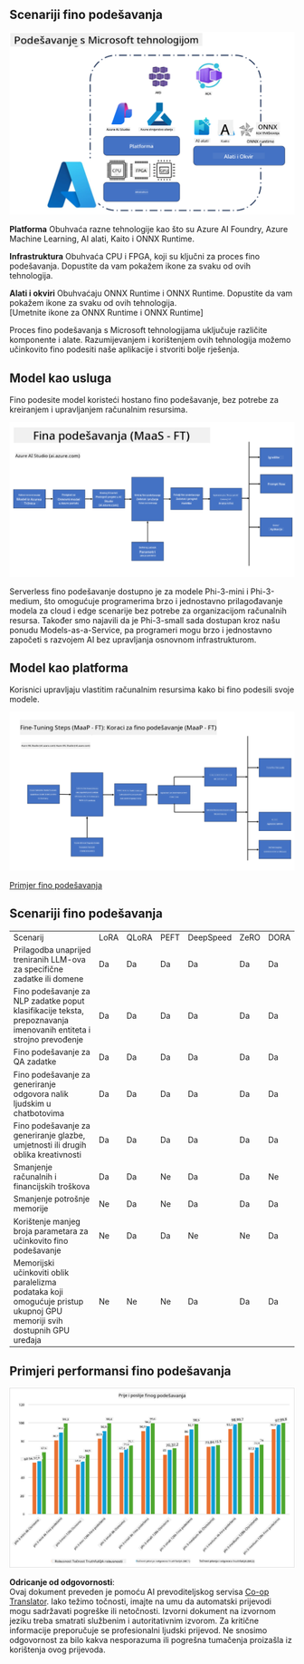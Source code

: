 <!--
CO_OP_TRANSLATOR_METADATA:
{
  "original_hash": "cb5648935f63edc17e95ce38f23adc32",
  "translation_date": "2025-05-09T21:58:17+00:00",
  "source_file": "md/03.FineTuning/FineTuning_Scenarios.md",
  "language_code": "hr"
}
-->
## Scenariji fino podešavanja

![FineTuning with MS Services](../../../../translated_images/FinetuningwithMS.25759a0154a97ad90e43a6cace37d6bea87f0ac0236ada3ad5d4a1fbacc3bdf7.hr.png)

**Platforma** Obuhvaća razne tehnologije kao što su Azure AI Foundry, Azure Machine Learning, AI alati, Kaito i ONNX Runtime.

**Infrastruktura** Obuhvaća CPU i FPGA, koji su ključni za proces fino podešavanja. Dopustite da vam pokažem ikone za svaku od ovih tehnologija.

**Alati i okviri** Obuhvaćaju ONNX Runtime i ONNX Runtime. Dopustite da vam pokažem ikone za svaku od ovih tehnologija.  
[Umetnite ikone za ONNX Runtime i ONNX Runtime]

Proces fino podešavanja s Microsoft tehnologijama uključuje različite komponente i alate. Razumijevanjem i korištenjem ovih tehnologija možemo učinkovito fino podesiti naše aplikacije i stvoriti bolje rješenja.

## Model kao usluga

Fino podesite model koristeći hostano fino podešavanje, bez potrebe za kreiranjem i upravljanjem računalnim resursima.

![MaaS Fine Tuning](../../../../translated_images/MaaSfinetune.6184d80a336ea9d7bb67a581e9e5d0b021cafdffff7ba257c2012e2123e0d77e.hr.png)

Serverless fino podešavanje dostupno je za modele Phi-3-mini i Phi-3-medium, što omogućuje programerima brzo i jednostavno prilagođavanje modela za cloud i edge scenarije bez potrebe za organizacijom računalnih resursa. Također smo najavili da je Phi-3-small sada dostupan kroz našu ponudu Models-as-a-Service, pa programeri mogu brzo i jednostavno započeti s razvojem AI bez upravljanja osnovnom infrastrukturom.

## Model kao platforma

Korisnici upravljaju vlastitim računalnim resursima kako bi fino podesili svoje modele.

![Maap Fine Tuning](../../../../translated_images/MaaPFinetune.cf8b08ef05bf57f362da90834be87562502f4370de4a7325a9fb03b8c008e5e7.hr.png)

[Primjer fino podešavanja](https://github.com/Azure/azureml-examples/blob/main/sdk/python/foundation-models/system/finetune/chat-completion/chat-completion.ipynb)

## Scenariji fino podešavanja

| | | | | | | |
|-|-|-|-|-|-|-|
|Scenarij|LoRA|QLoRA|PEFT|DeepSpeed|ZeRO|DORA|
|Prilagodba unaprijed treniranih LLM-ova za specifične zadatke ili domene|Da|Da|Da|Da|Da|Da|
|Fino podešavanje za NLP zadatke poput klasifikacije teksta, prepoznavanja imenovanih entiteta i strojno prevođenje|Da|Da|Da|Da|Da|Da|
|Fino podešavanje za QA zadatke|Da|Da|Da|Da|Da|Da|
|Fino podešavanje za generiranje odgovora nalik ljudskim u chatbotovima|Da|Da|Da|Da|Da|Da|
|Fino podešavanje za generiranje glazbe, umjetnosti ili drugih oblika kreativnosti|Da|Da|Da|Da|Da|Da|
|Smanjenje računalnih i financijskih troškova|Da|Da|Ne|Da|Da|Ne|
|Smanjenje potrošnje memorije|Ne|Da|Ne|Da|Da|Da|
|Korištenje manjeg broja parametara za učinkovito fino podešavanje|Ne|Da|Da|Ne|Ne|Da|
|Memorijski učinkoviti oblik paralelizma podataka koji omogućuje pristup ukupnoj GPU memoriji svih dostupnih GPU uređaja|Ne|Ne|Ne|Da|Da|Da|

## Primjeri performansi fino podešavanja

![Finetuning Performance](../../../../translated_images/Finetuningexamples.9dbf84557eef43e011eb7cadf51f51686f9245f7953e2712a27095ab7d18a6d1.hr.png)

**Odricanje od odgovornosti**:  
Ovaj dokument preveden je pomoću AI prevoditeljskog servisa [Co-op Translator](https://github.com/Azure/co-op-translator). Iako težimo točnosti, imajte na umu da automatski prijevodi mogu sadržavati pogreške ili netočnosti. Izvorni dokument na izvornom jeziku treba smatrati službenim i autoritativnim izvorom. Za kritične informacije preporučuje se profesionalni ljudski prijevod. Ne snosimo odgovornost za bilo kakva nesporazuma ili pogrešna tumačenja proizašla iz korištenja ovog prijevoda.